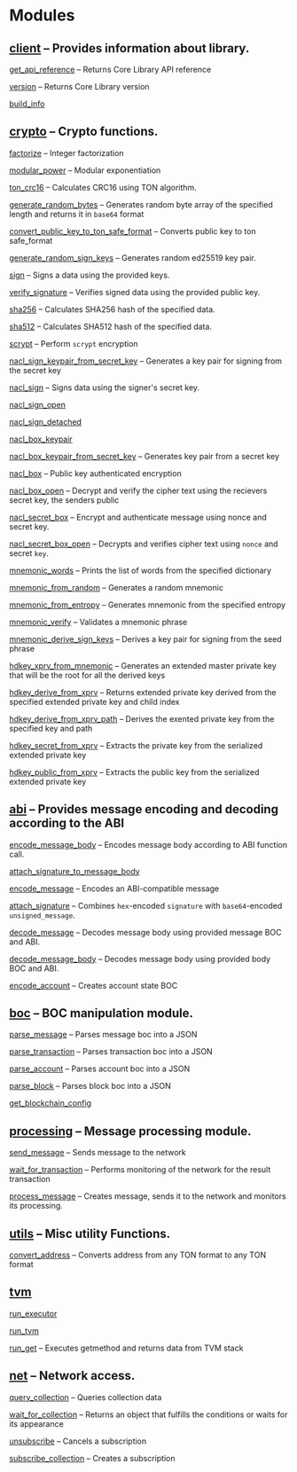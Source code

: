 # Modules
## [client](mod_client.md) –  Provides information about library.

[get_api_reference](mod_client.md#get_api_reference) –  Returns Core Library API reference

[version](mod_client.md#version) –  Returns Core Library version

[build_info](mod_client.md#build_info)

## [crypto](mod_crypto.md) –  Crypto functions.

[factorize](mod_crypto.md#factorize) – Integer factorization

[modular_power](mod_crypto.md#modular_power) – Modular exponentiation

[ton_crc16](mod_crypto.md#ton_crc16) –  Calculates CRC16 using TON algorithm.

[generate_random_bytes](mod_crypto.md#generate_random_bytes) –  Generates random byte array of the specified length and returns it in `base64` format

[convert_public_key_to_ton_safe_format](mod_crypto.md#convert_public_key_to_ton_safe_format) –  Converts public key to ton safe_format

[generate_random_sign_keys](mod_crypto.md#generate_random_sign_keys) –  Generates random ed25519 key pair.

[sign](mod_crypto.md#sign) –  Signs a data using the provided keys.

[verify_signature](mod_crypto.md#verify_signature) –  Verifies signed data using the provided public key.

[sha256](mod_crypto.md#sha256) –  Calculates SHA256 hash of the specified data.

[sha512](mod_crypto.md#sha512) –  Calculates SHA512 hash of the specified data.

[scrypt](mod_crypto.md#scrypt) – Perform `scrypt` encryption

[nacl_sign_keypair_from_secret_key](mod_crypto.md#nacl_sign_keypair_from_secret_key) –  Generates a key pair for signing from the secret key

[nacl_sign](mod_crypto.md#nacl_sign) –  Signs data using the signer's secret key.

[nacl_sign_open](mod_crypto.md#nacl_sign_open)

[nacl_sign_detached](mod_crypto.md#nacl_sign_detached)

[nacl_box_keypair](mod_crypto.md#nacl_box_keypair)

[nacl_box_keypair_from_secret_key](mod_crypto.md#nacl_box_keypair_from_secret_key) –  Generates key pair from a secret key

[nacl_box](mod_crypto.md#nacl_box) –  Public key authenticated encryption

[nacl_box_open](mod_crypto.md#nacl_box_open) –  Decrypt and verify the cipher text using the recievers secret key, the senders public

[nacl_secret_box](mod_crypto.md#nacl_secret_box) –  Encrypt and authenticate message using nonce and secret key.

[nacl_secret_box_open](mod_crypto.md#nacl_secret_box_open) –  Decrypts and verifies cipher text using `nonce` and secret `key`.

[mnemonic_words](mod_crypto.md#mnemonic_words) –  Prints the list of words from the specified dictionary

[mnemonic_from_random](mod_crypto.md#mnemonic_from_random) – Generates a random mnemonic

[mnemonic_from_entropy](mod_crypto.md#mnemonic_from_entropy) – Generates mnemonic from the specified entropy

[mnemonic_verify](mod_crypto.md#mnemonic_verify) – Validates a mnemonic phrase

[mnemonic_derive_sign_keys](mod_crypto.md#mnemonic_derive_sign_keys) – Derives a key pair for signing from the seed phrase

[hdkey_xprv_from_mnemonic](mod_crypto.md#hdkey_xprv_from_mnemonic) –  Generates an extended master private key that will be the root for all the derived keys

[hdkey_derive_from_xprv](mod_crypto.md#hdkey_derive_from_xprv) –  Returns extended private key derived from the specified extended private key and child index

[hdkey_derive_from_xprv_path](mod_crypto.md#hdkey_derive_from_xprv_path) –  Derives the exented private key from the specified key and path

[hdkey_secret_from_xprv](mod_crypto.md#hdkey_secret_from_xprv) –  Extracts the private key from the serialized extended private key

[hdkey_public_from_xprv](mod_crypto.md#hdkey_public_from_xprv) –  Extracts the public key from the serialized extended private key

## [abi](mod_abi.md) –  Provides message encoding and decoding according to the ABI

[encode_message_body](mod_abi.md#encode_message_body) –  Encodes message body according to ABI function call.

[attach_signature_to_message_body](mod_abi.md#attach_signature_to_message_body)

[encode_message](mod_abi.md#encode_message) –  Encodes an ABI-compatible message 

[attach_signature](mod_abi.md#attach_signature) –  Combines `hex`-encoded `signature` with `base64`-encoded `unsigned_message`.

[decode_message](mod_abi.md#decode_message) –  Decodes message body using provided message BOC and ABI.

[decode_message_body](mod_abi.md#decode_message_body) –  Decodes message body using provided body BOC and ABI.

[encode_account](mod_abi.md#encode_account) –  Creates account state BOC

## [boc](mod_boc.md) –  BOC manipulation module.

[parse_message](mod_boc.md#parse_message) –  Parses message boc into a JSON 

[parse_transaction](mod_boc.md#parse_transaction) –  Parses transaction boc into a JSON 

[parse_account](mod_boc.md#parse_account) –  Parses account boc into a JSON 

[parse_block](mod_boc.md#parse_block) –  Parses block boc into a JSON 

[get_blockchain_config](mod_boc.md#get_blockchain_config)

## [processing](mod_processing.md) –  Message processing module.

[send_message](mod_processing.md#send_message) –  Sends message to the network

[wait_for_transaction](mod_processing.md#wait_for_transaction) –  Performs monitoring of the network for the result transaction

[process_message](mod_processing.md#process_message) –  Creates message, sends it to the network and monitors its processing.

## [utils](mod_utils.md) –  Misc utility Functions.

[convert_address](mod_utils.md#convert_address) –  Converts address from any TON format to any TON format

## [tvm](mod_tvm.md)

[run_executor](mod_tvm.md#run_executor)

[run_tvm](mod_tvm.md#run_tvm)

[run_get](mod_tvm.md#run_get) –  Executes getmethod and returns data from TVM stack

## [net](mod_net.md) –  Network access.

[query_collection](mod_net.md#query_collection) –  Queries collection data

[wait_for_collection](mod_net.md#wait_for_collection) –  Returns an object that fulfills the conditions or waits for its appearance

[unsubscribe](mod_net.md#unsubscribe) –  Cancels a subscription

[subscribe_collection](mod_net.md#subscribe_collection) –  Creates a subscription


